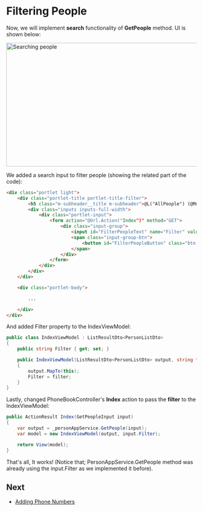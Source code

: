 # Filtering People

Now, we will implement **search** functionality of **GetPeople** method. UI is shown below:

<img src="D:/Github/documents/docs/en/images/search-people2.png" alt="Searching people" class="img-thumbnail" width="770" height="328" />

We added a search input to filter people (showing the related part of
the code):

```html
<div class="portlet light">
    <div class="portlet-title portlet-title-filter">
        <h5 class="m-subheader__title m-subheader">@L("AllPeople") (@Model.Items.Count)</h5>
        <div class="inputs inputs-full-width">
            <div class="portlet-input">
                <form action="@Url.Action("Index")" method="GET">
                    <div class="input-group">
                        <input id="FilterPeopleText" name="Filter" value="@Model.Filter" class="form-control" placeholder="@L("SearchWithThreeDot")" type="text">
                        <span class="input-group-btn">
                            <button id="FilterPeopleButton" class="btn default btn-success" type="submit"><i class="la la-search-plus"></i></button>
                        </span>
                    </div>
                </form>
            </div>
        </div>
    </div>

    <div class="portlet-body">

        ...

    </div>
</div>
```

And added Filter property to the IndexViewModel:

```csharp
public class IndexViewModel : ListResultDto<PersonListDto>
{
    public string Filter { get; set; }

    public IndexViewModel(ListResultDto<PersonListDto> output, string filter = null)
    {
        output.MapTo(this);
        Filter = filter;
    }
}
```

Lastly, changed PhoneBookController's **Index** action to pass the
**filter** to the IndexViewModel:

```csharp
public ActionResult Index(GetPeopleInput input)
{
    var output = _personAppService.GetPeople(input);
    var model = new IndexViewModel(output, input.Filter);

    return View(model);
}
```

That's all, It works! (Notice that; PersonAppService.GetPeople method
was already using the input.Filter as we implemented it before).

## Next

- [Adding Phone Numbers](Developing-Step-By-Step-Core-Adding-Phone-Numbers.md)
